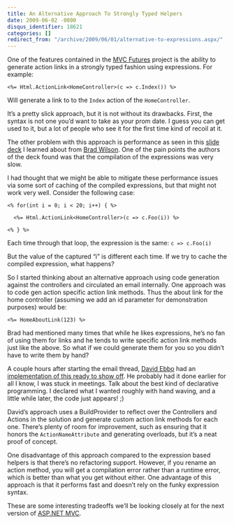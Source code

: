 ```yaml
---
title: An Alternative Approach To Strongly Typed Helpers
date: 2009-06-02 -0800
disqus_identifier: 18621
categories: []
redirect_from: "/archive/2009/06/01/alternative-to-expressions.aspx/"
---
```


One of the features contained in the [MVC
Futures](http://aspnet.codeplex.com/Release/ProjectReleases.aspx?ReleaseId=24471 "ASP.NET MVC 1.0 Source")
project is the ability to generate action links in a strongly typed
fashion using expressions. For example:

```aspx-cs
<%= Html.ActionLink<HomeController>(c => c.Index()) %>
```

Will generate a link to to the `Index` action of the `HomeController`.

It’s a pretty slick approach, but it is not without its drawbacks.
First, the syntax is not one you’d want to take as your prom date. I
guess you can get used to it, but a lot of people who see it for the
first time kind of recoil at it.

The other problem with this approach is performance as seen in this
[slide
deck](http://www.slideshare.net/rudib/aspnet-mvc-performance "ASP.NET MVC Performance")
I learned about from [Brad
Wilson](http://bradwilson.typepad.com/ "Brad Wilson"). One of the pain
points the authors of the deck found was that the compilation of the
expressions was very slow.

I had thought that we might be able to mitigate these performance issues
via some sort of caching of the compiled expressions, but that might not
work very well. Consider the following case:

```aspx-cs
<% for(int i = 0; i < 20; i++) { %>

  <%= Html.ActionLink<HomeController>(c => c.Foo(i)) %>

<% } %>
```

Each time through that loop, the expression is the same: `c => c.Foo(i)`

But the value of the captured “i” is different each time. If we try to
cache the compiled expression, what happens?

So I started thinking about an alternative approach using code
generation against the controllers and circulated an email internally.
One approach was to code gen action specific action link methods. Thus
the about link for the home controller (assuming we add an id parameter
for demonstration purposes) would be:

```aspx-cs
<%= HomeAboutLink(123) %>
```

Brad had mentioned many times that while he likes expressions, he’s no
fan of using them for links and he tends to write specific action link
methods just like the above. So what if we could generate them for you
so you didn’t have to write them by hand?

A couple hours after starting the email thread, [David
Ebbo](http://blogs.msdn.com/davidebb/ "David Ebbo's Blog") had an
[implementation of this ready to show
off](http://blogs.msdn.com/davidebb/archive/2009/06/01/a-buildprovider-to-simplify-your-asp-net-mvc-action-links.aspx#comments "A build provider to simplify action links").
He probably had it done earlier for all I know, I was stuck in meetings.
Talk about the best kind of declarative programming. I declared what I
wanted roughly with hand waving, and a little while later, the code just
appears! ;)

David’s approach uses a BuildProvider to reflect over the Controllers
and Actions in the solution and generate custom action link methods for
each one. There’s plenty of room for improvement, such as ensuring that
it honors the `ActionNameAttribute` and generating overloads, but it’s a
neat proof of concept.

One disadvantage of this approach compared to the expression based
helpers is that there’s no refactoring support. However, if you rename
an action method, you will get a compilation error rather than a runtime
error, which is better than what you get without either. One advantage
of this approach is that it performs fast and doesn’t rely on the funky
expression syntax.

These are some interesting tradeoffs we’ll be looking closely at for the
next version of [ASP.NET MVC](http://asp.net/mvc "ASP.NET MVC Website").


